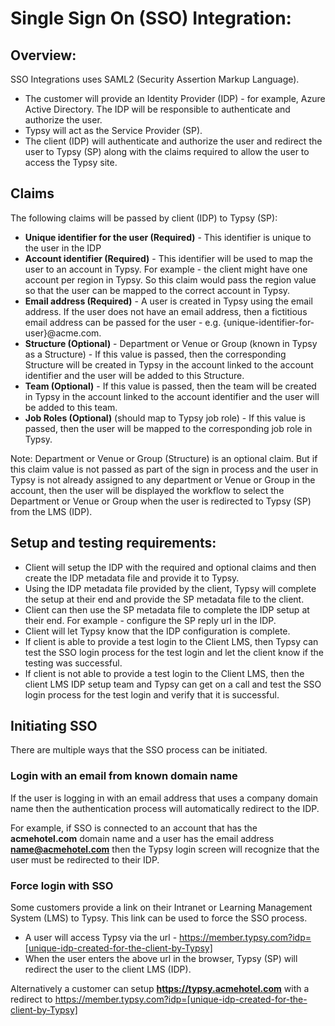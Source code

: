 <base target="_blank">

# Single Sign On (SSO) Integration:

## Overview:
SSO Integrations uses SAML2 (Security Assertion Markup Language).

- The customer will provide an Identity Provider (IDP) - for example, Azure Active Directory. The IDP will be responsible to authenticate and authorize the user.
- Typsy will act as the Service Provider (SP).
- The client (IDP) will authenticate and authorize the user and redirect the user to Typsy (SP) along with the claims required to allow the user to access the Typsy site.

## Claims
The following claims will be passed by client (IDP) to Typsy (SP): 

- **Unique identifier for the user (Required)** - This identifier is unique to the user in the IDP
- **Account identifier (Required)** - This identifier will be used to map the user to an account in Typsy. For example - the client might have one account per region in Typsy. So this claim would pass the region value so that the user can be mapped to the correct account in Typsy.
- **Email address (Required)** - A user is created in Typsy using the email address. If the user does not have an email address, then a fictitious email address can be passed for the user - e.g. {unique-identifier-for-user}@acme.com.
- **Structure (Optional)** - Department or Venue or Group (known in Typsy as a Structure) - If this value is passed, then the corresponding Structure will be created in Typsy in the account linked to the account identifier and the user will be added to this Structure.
- **Team (Optional)** - If this value is passed, then the team will be created in Typsy in the account linked to the account identifier and the user will be added to this team.
- **Job Roles (Optional)** (should map to Typsy job role) - If this value is passed, then the user will be mapped to the corresponding job role in Typsy.

Note: Department or Venue or Group (Structure) is an optional claim. But if this claim value is not passed as part of the sign in process and the user in Typsy is not already assigned to any department or Venue or Group in the account, then the user will be displayed the workflow to select the Department or Venue or Group when the user is redirected to Typsy (SP) from the LMS (IDP).
   
## Setup and testing requirements:
- Client will setup the IDP with the required and optional claims and then create the IDP metadata file and provide it to Typsy.
- Using the IDP metadata file provided by the client, Typsy will complete the setup at their end and provide the SP metadata file to the client.
- Client can then use the SP metadata file to complete the IDP setup at their end. For example - configure the SP reply url in the IDP.
- Client will let Typsy know that the IDP configuration is complete.
- If client is able to provide a test login to the Client LMS, then Typsy can test the SSO login process for the test login and let the client know if the testing was successful.
- If client is not able to provide a test login to the Client LMS, then the client LMS IDP setup team and Typsy can get on a call and test the SSO login process for the test login and verify that it is successful.

## Initiating SSO
There are multiple ways that the SSO process can be initiated.

### Login with an email from known domain name
If the user is logging in with an email address that uses a company domain name then the authentication process will automatically redirect to the IDP.

For example, if SSO is connected to an account that has the **acmehotel.com** domain name and a user has the email address **name@acmehotel.com** then the Typsy login screen will recognize that the user must be redirected to their IDP.

### Force login with SSO
Some customers provide a link on their Intranet or Learning Management System (LMS) to Typsy.  This link can be used to force the SSO process.

- A user will access Typsy via the url - https://member.typsy.com?idp=[unique-idp-created-for-the-client-by-Typsy]
- When the user enters the above url in the browser, Typsy (SP) will redirect the user to the client LMS (IDP).

Alternatively a customer can setup **https://typsy.acmehotel.com** with a redirect to https://member.typsy.com?idp=[unique-idp-created-for-the-client-by-Typsy]
